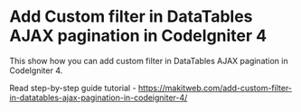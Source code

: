 # Add Custom filter in DataTables AJAX pagination in CodeIgniter 4

This show how you can add custom filter in DataTables AJAX pagination in CodeIgniter 4.

Read step-by-step guide tutorial - https://makitweb.com/add-custom-filter-in-datatables-ajax-pagination-in-codeigniter-4/